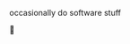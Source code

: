 occasionally do software stuff

:moyai:

<!---
CrossHeads/CrossHeads is a ✨ special ✨ repository because its `README.md` (this file) appears on your GitHub profile.
You can click the Preview link to take a look at your changes.
--->
